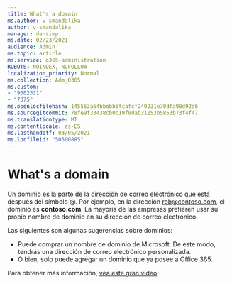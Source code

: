 ```yaml
---
title: What's a domain
ms.author: v-smandalika
author: v-smandalika
manager: dansimp
ms.date: 02/23/2021
audience: Admin
ms.topic: article
ms.service: o365-administration
ROBOTS: NOINDEX, NOFOLLOW
localization_priority: Normal
ms.collection: Adm_O365
ms.custom:
- "9002531"
- "7375"
ms.openlocfilehash: 145563a64bbebb6fcafcf249231e70dfa99d92d6
ms.sourcegitcommit: 78fe9f33438cb0c19f0dab31253b5853b73f4f47
ms.translationtype: MT
ms.contentlocale: es-ES
ms.lasthandoff: 03/05/2021
ms.locfileid: "50500885"
---
```

# <a name="whats-a-domain"></a>What's a domain

Un dominio es la parte de la dirección de correo electrónico que está después del símbolo @. Por ejemplo, en la dirección rob@contoso.com, el dominio es **contoso.com**. La mayoría de las empresas prefieren usar su propio nombre de dominio en su dirección de correo electrónico.

Las siguientes son algunas sugerencias sobre dominios:

- Puede comprar un nombre de dominio de Microsoft. De este modo, tendrás una dirección de correo electrónico personalizada.
- O bien, solo puede agregar un dominio que ya posee a Office 365.

Para obtener más información, [vea este gran vídeo](https://www.youtube.com/watch).